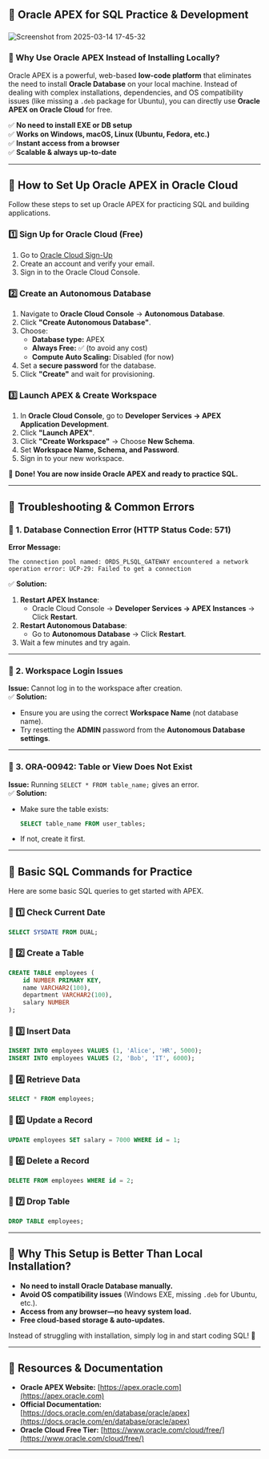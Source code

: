 ## **📌 Oracle APEX for SQL Practice & Development**  

###
![Screenshot from 2025-03-14 17-45-32](https://github.com/user-attachments/assets/3de01828-d295-4389-923b-97937edba308)
###

###

### **🚀 Why Use Oracle APEX Instead of Installing Locally?**  
Oracle APEX is a powerful, web-based **low-code platform** that eliminates the need to install **Oracle Database** on your local machine. Instead of dealing with complex installations, dependencies, and OS compatibility issues (like missing a `.deb` package for Ubuntu), you can directly use **Oracle APEX on Oracle Cloud** for free.  

✅ **No need to install EXE or DB setup**  
✅ **Works on Windows, macOS, Linux (Ubuntu, Fedora, etc.)**  
✅ **Instant access from a browser**  
✅ **Scalable & always up-to-date**  

---

## **🔧 How to Set Up Oracle APEX in Oracle Cloud**
Follow these steps to set up Oracle APEX for practicing SQL and building applications.

### **1️⃣ Sign Up for Oracle Cloud (Free)**
1. Go to [Oracle Cloud Sign-Up](https://www.oracle.com/cloud/free/)  
2. Create an account and verify your email.  
3. Sign in to the Oracle Cloud Console.  

### **2️⃣ Create an Autonomous Database**
1. Navigate to **Oracle Cloud Console** → **Autonomous Database**.  
2. Click **"Create Autonomous Database"**.  
3. Choose:  
   - **Database type:** APEX  
   - **Always Free:** ✅ (to avoid any cost)  
   - **Compute Auto Scaling:** Disabled (for now)  
4. Set a **secure password** for the database.  
5. Click **"Create"** and wait for provisioning.  

### **3️⃣ Launch APEX & Create Workspace**
1. In **Oracle Cloud Console**, go to **Developer Services → APEX Application Development**.  
2. Click **"Launch APEX"**.  
3. Click **"Create Workspace"** → Choose **New Schema**.  
4. Set **Workspace Name, Schema, and Password**.  
5. Sign in to your new workspace.  

🎉 **Done! You are now inside Oracle APEX and ready to practice SQL.**  

---

## **🐞 Troubleshooting & Common Errors**  

### **🚨 1. Database Connection Error (HTTP Status Code: 571)**
**Error Message:**  
```
The connection pool named: ORDS_PLSQL_GATEWAY encountered a network operation error: UCP-29: Failed to get a connection
```
✅ **Solution:**  
1. **Restart APEX Instance**:  
   - Oracle Cloud Console → **Developer Services → APEX Instances** → Click **Restart**.  
2. **Restart Autonomous Database**:  
   - Go to **Autonomous Database** → Click **Restart**.  
3. Wait a few minutes and try again.  

---

### **🚨 2. Workspace Login Issues**
**Issue:** Cannot log in to the workspace after creation.  
✅ **Solution:**  
- Ensure you are using the correct **Workspace Name** (not database name).  
- Try resetting the **ADMIN** password from the **Autonomous Database settings**.  

---

### **🚨 3. ORA-00942: Table or View Does Not Exist**
**Issue:** Running `SELECT * FROM table_name;` gives an error.  
✅ **Solution:**  
- Make sure the table exists:  
  ```sql
  SELECT table_name FROM user_tables;
  ```
- If not, create it first.  

---

## **📜 Basic SQL Commands for Practice**
Here are some basic SQL queries to get started with APEX.

### **🔹 1️⃣ Check Current Date**
```sql
SELECT SYSDATE FROM DUAL;
```

### **🔹 2️⃣ Create a Table**
```sql
CREATE TABLE employees (
    id NUMBER PRIMARY KEY,
    name VARCHAR2(100),
    department VARCHAR2(100),
    salary NUMBER
);
```

### **🔹 3️⃣ Insert Data**
```sql
INSERT INTO employees VALUES (1, 'Alice', 'HR', 5000);
INSERT INTO employees VALUES (2, 'Bob', 'IT', 6000);
```

### **🔹 4️⃣ Retrieve Data**
```sql
SELECT * FROM employees;
```

### **🔹 5️⃣ Update a Record**
```sql
UPDATE employees SET salary = 7000 WHERE id = 1;
```

### **🔹 6️⃣ Delete a Record**
```sql
DELETE FROM employees WHERE id = 2;
```

### **🔹 7️⃣ Drop Table**
```sql
DROP TABLE employees;
```

---

## **📢 Why This Setup is Better Than Local Installation?**
- **No need to install Oracle Database manually.**  
- **Avoid OS compatibility issues** (Windows EXE, missing `.deb` for Ubuntu, etc.).  
- **Access from any browser—no heavy system load.**  
- **Free cloud-based storage & auto-updates.**  

Instead of struggling with installation, simply log in and start coding SQL! 🚀  

---

## **📎 Resources & Documentation**
- **Oracle APEX Website:** [https://apex.oracle.com](https://apex.oracle.com)  
- **Official Documentation:** [https://docs.oracle.com/en/database/oracle/apex](https://docs.oracle.com/en/database/oracle/apex)  
- **Oracle Cloud Free Tier:** [https://www.oracle.com/cloud/free/](https://www.oracle.com/cloud/free/)  

---
